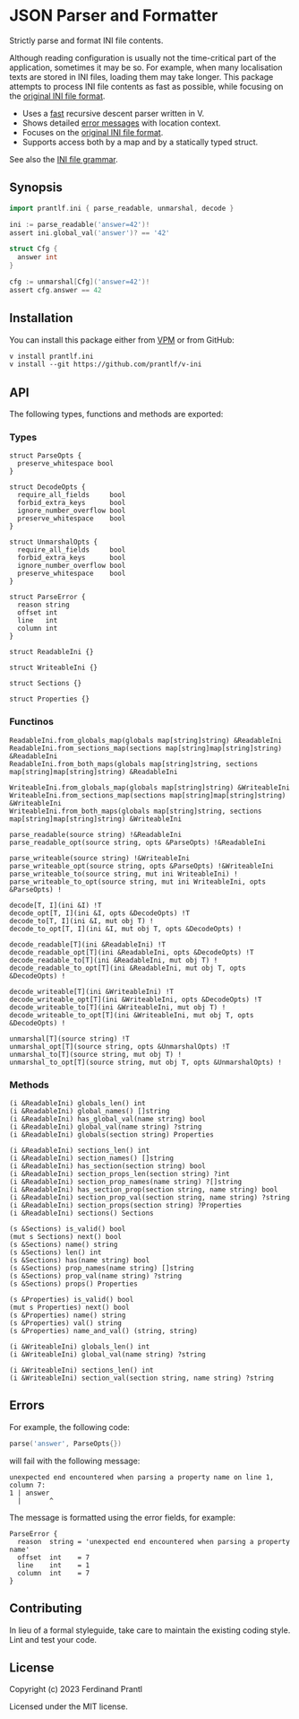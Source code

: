 # JSON Parser and Formatter

Strictly parse and format INI file contents.

Although reading configuration is usually not the time-critical part of the application, sometimes it may be so. For example, when many localisation texts are stored in INI files, loading them may take longer. This package attempts to process INI file contents as fast as possible, while focusing on the [original INI file format].

* Uses a [fast](bench/README.md) recursive descent parser written in V.
* Shows detailed [error messages](#errors) with location context.
* Focuses on the [original INI file format].
* Supports access both by a map and by a statically typed struct.

See also the [INI file grammar].

## Synopsis

```go
import prantlf.ini { parse_readable, unmarshal, decode }

ini := parse_readable('answer=42')!
assert ini.global_val('answer')? == '42'

struct Cfg {
  answer int
}

cfg := unmarshal[Cfg]('answer=42')!
assert cfg.answer == 42
```

## Installation

You can install this package either from [VPM] or from GitHub:

```txt
v install prantlf.ini
v install --git https://github.com/prantlf/v-ini
```

## API

The following types, functions and methods are exported:

### Types

    struct ParseOpts {
      preserve_whitespace bool
    }

    struct DecodeOpts {
      require_all_fields     bool
      forbid_extra_keys      bool
      ignore_number_overflow bool
      preserve_whitespace    bool
    }

    struct UnmarshalOpts {
      require_all_fields     bool
      forbid_extra_keys      bool
      ignore_number_overflow bool
      preserve_whitespace    bool
    }

    struct ParseError {
      reason string
      offset int
      line   int
      column int
    }

    struct ReadableIni {}

    struct WriteableIni {}

    struct Sections {}

    struct Properties {}

### Functinos

    ReadableIni.from_globals_map(globals map[string]string) &ReadableIni
    ReadableIni.from_sections_map(sections map[string]map[string]string) &ReadableIni
    ReadableIni.from_both_maps(globals map[string]string, sections map[string]map[string]string) &ReadableIni

    WriteableIni.from_globals_map(globals map[string]string) &WriteableIni
    WriteableIni.from_sections_map(sections map[string]map[string]string) &WriteableIni
    WriteableIni.from_both_maps(globals map[string]string, sections map[string]map[string]string) &WriteableIni

    parse_readable(source string) !&ReadableIni
    parse_readable_opt(source string, opts &ParseOpts) !&ReadableIni

    parse_writeable(source string) !&WriteableIni
    parse_writeable_opt(source string, opts &ParseOpts) !&WriteableIni
    parse_writeable_to(source string, mut ini WriteableIni) !
    parse_writeable_to_opt(source string, mut ini WriteableIni, opts &ParseOpts) !

    decode[T, I](ini &I) !T
    decode_opt[T, I](ini &I, opts &DecodeOpts) !T
    decode_to[T, I](ini &I, mut obj T) !
    decode_to_opt[T, I](ini &I, mut obj T, opts &DecodeOpts) !

    decode_readable[T](ini &ReadableIni) !T
    decode_readable_opt[T](ini &ReadableIni, opts &DecodeOpts) !T
    decode_readable_to[T](ini &ReadableIni, mut obj T) !
    decode_readable_to_opt[T](ini &ReadableIni, mut obj T, opts &DecodeOpts) !

    decode_writeable[T](ini &WriteableIni) !T
    decode_writeable_opt[T](ini &WriteableIni, opts &DecodeOpts) !T
    decode_writeable_to[T](ini &WriteableIni, mut obj T) !
    decode_writeable_to_opt[T](ini &WriteableIni, mut obj T, opts &DecodeOpts) !

    unmarshal[T](source string) !T
    unmarshal_opt[T](source string, opts &UnmarshalOpts) !T
    unmarshal_to[T](source string, mut obj T) !
    unmarshal_to_opt[T](source string, mut obj T, opts &UnmarshalOpts) !

### Methods

    (i &ReadableIni) globals_len() int
    (i &ReadableIni) global_names() []string
    (i &ReadableIni) has_global_val(name string) bool
    (i &ReadableIni) global_val(name string) ?string
    (i &ReadableIni) globals(section string) Properties

    (i &ReadableIni) sections_len() int
    (i &ReadableIni) section_names() []string
    (i &ReadableIni) has_section(section string) bool
    (i &ReadableIni) section_props_len(section string) ?int
    (i &ReadableIni) section_prop_names(name string) ?[]string
    (i &ReadableIni) has_section_prop(section string, name string) bool
    (i &ReadableIni) section_prop_val(section string, name string) ?string
    (i &ReadableIni) section_props(section string) ?Properties
    (i &ReadableIni) sections() Sections

    (s &Sections) is_valid() bool
    (mut s Sections) next() bool
    (s &Sections) name() string
    (s &Sections) len() int
    (s &Sections) has(name string) bool
    (s &Sections) prop_names(name string) []string
    (s &Sections) prop_val(name string) ?string
    (s &Sections) props() Properties

    (s &Properties) is_valid() bool
    (mut s Properties) next() bool
    (s &Properties) name() string
    (s &Properties) val() string
    (s &Properties) name_and_val() (string, string)

    (i &WriteableIni) globals_len() int
    (i &WriteableIni) global_val(name string) ?string

    (i &WriteableIni) sections_len() int
    (i &WriteableIni) section_val(section string, name string) ?string

## Errors

For example, the following code:

```go
parse('answer', ParseOpts{})
```

will fail with the following message:

    unexpected end encountered when parsing a property name on line 1, column 7:
    1 | answer
      |       ^

The message is formatted using the error fields, for example:

    ParseError {
      reason  string = 'unexpected end encountered when parsing a property name'
      offset  int    = 7
      line    int    = 1
      column  int    = 7
    }

## Contributing

In lieu of a formal styleguide, take care to maintain the existing coding style. Lint and test your code.

## License

Copyright (c) 2023 Ferdinand Prantl

Licensed under the MIT license.

[VPM]: https://vpm.vlang.io/packages/prantlf.ini
[original INI file format]: https://en.wikipedia.org/wiki/INI_file#Example
[INI file grammar]: ./doc/grammar.md#ini-file-grammar
